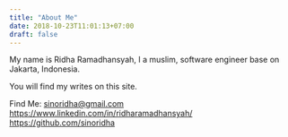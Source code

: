 ```yaml
---
title: "About Me"
date: 2018-10-23T11:01:13+07:00
draft: false
---
```


My name is Ridha Ramadhansyah, I a muslim, software engineer base on Jakarta, Indonesia.

You will find my writes on this site.

Find Me:
sinoridha@gmail.com
https://www.linkedin.com/in/ridharamadhansyah/
https://github.com/sinoridha
